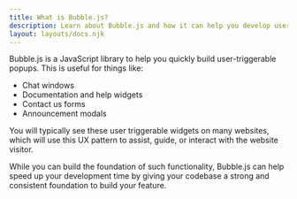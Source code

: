 ```yaml
---
title: What is Bubble.js?
description: Learn about Bubble.js and how it can help you develop user triggerable widgets
layout: layouts/docs.njk
---
```


Bubble.js is a JavaScript library to help you quickly build user-triggerable popups. This is useful for things like:

<ul class="list-disc pl-4 mb-4">
  <li>Chat windows</li>
  <li>Documentation and help widgets</li>
  <li>Contact us forms</li>
  <li>Announcement modals</li>
</ul>

You will typically see these user triggerable widgets on many websites, which will use this UX pattern to assist, guide, or interact with the website visitor.

While you can build the foundation of such functionality, Bubble.js can help speed up your development time by giving your codebase a strong and consistent foundation to build your feature.
